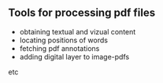 ## Tools for processing pdf files

* obtaining textual and vizual content
* locating positions of words
* fetching pdf annotations
* adding digital layer to image-pdfs

etc